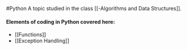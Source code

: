 #Python
A topic studied in the class [[-Algorithms and Data Structures]].

#### Elements of coding in Python covered here:

- [[Functions]]
- [[Exception Handling]]
